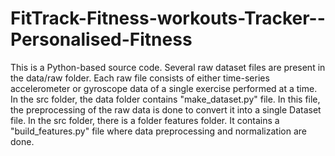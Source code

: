 # FitTrack-Fitness-workouts-Tracker--Personalised-Fitness
This is a Python-based source code. Several raw dataset files are present in the data/raw folder. 
 Each raw file consists of either time-series accelerometer or gyroscope data of a single exercise performed at a time.
 In the src folder, the data folder contains "make_dataset.py" file. 
 In this file, the preprocessing of the raw data is done to convert it into a single Dataset file.
 In the src folder, there is a folder features folder. It contains a "build_features.py" file where data preprocessing and normalization are done.
